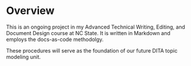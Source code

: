 # Overview

This is an ongoing project in my Advanced Technical Writing, Editing, and Document Design course at NC State. It is written in Markdown and employs the docs-as-code methodolgy.

These procedures will serve as the foundation of our future DITA topic modeling unit.

